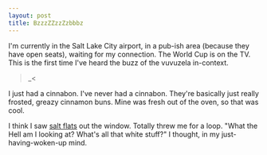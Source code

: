 ```yaml
---
layout: post
title: BzzzZZzzZzbbbz
---
```


I'm currently in the Salt Lake City airport, in a pub-ish area (because they have open seats), waiting for my connection. The World Cup is on the TV. This is the first time I've heard the buzz of the vuvuzela in-context.

>_<

I just had a cinnabon. I've never had a cinnabon. They're basically just really frosted, greazy cinnamon buns. Mine was fresh out of the oven, so that was cool.

I think I saw [salt flats](http://en.wikipedia.org/wiki/Bonneville_Salt_Flats) out the window. Totally threw me for a loop. "What the Hell am I looking at? What's all that white stuff?" I thought, in my just-having-woken-up mind.
